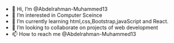 - 👋 Hi, I’m @Abdelrahman-Muhammed13
- 👀 I’m interested in Computer Sceince
- 🌱 I’m currently learning html,css,Bootstrap,javaScript and React.
- 💞️ I’m looking to collaborate on projects of web development
- 📫 How to reach me @Abdelrahman-Muhammed13

<!---
Abdelrahman-Muhammed13/Abdelrahman-Muhammed13 is a ✨ special ✨ repository because its `README.md` (this file) appears on your GitHub profile.
You can click the Preview link to take a look at your changes.
--->
